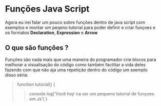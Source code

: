 # Funções Java Script
Agora eu irei falar um pouco sobre funções dentro de java script com exemplos e montar um peqeno tutorial para poder definir e criar
funçoes e os formatos **Declaration**, **Expression** e **Arrow**

## O que são funções ?
Funções são nada mais que uma maneira do programador crie blocos para melhorar a visualisação do código como também facilitar a vida deles 
fazendo com que não aja uma repetição dentro do código um exemplo disso séria:
> function tutorial() {
>> console.log('Você hojr ira ver um pequeno tutorial de funçoes em Js')
> }
    
